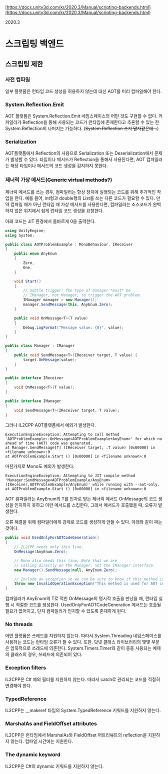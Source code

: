 [https://docs.unity3d.com/kr/2020.3/Manual/scripting-backends.html](https://docs.unity3d.com/kr/2020.3/Manual/scripting-backends.html)

2020.3

# 스크립팅 백엔드

## 스크립팅 제한

### 사전 컴파일

일부 플랫폼은 런타임 코드 생성을 허용하지 않는데 대신 AOT를 미리 컴파일해야 한다. 

### System.Reflection.Emit

AOT 플랫폼은 System.Reflection.Emit 네임스페이스의 어떤 것도 구현할 수 없다. 커파일러가 Reflection을 통해 사용되는 코드가 런타임에 존재한다고 추론할 수 있는 한 System.Reflection의 나머지는 가능하다. (~~System.Reflection 쓰지 말자같은데...~~)

### Serialization

AOT플랫폼에서 Reflection의 사용으로 Serialization 또는 Deserialization에서 문제가 발생할 수 있다. 타입이나 메서드가 Reflection을 통해서 사용된다면, AOT 컴파일러는 해당 타입이나 메서드의 코드 생성을 감지하지 못한다. 

### 제너릭 가상 메서드(~~Generic virtual methods?~~)

제너릭 메서드를 쓰는 경우, 컴파일러는 항상 장치에 실행되는 코드를 위해 추가적인 작업을 한다. 예를 들어, int형과 double형의 List를 쓰는 다른 코드가 필요할 수 있다. 만약 컴파일 때가 아닌 런타임 때 가상 메서드를 사용한다면, 컴파일러는 소스코드가 완벽하지 않은 위치에서 쉽게 런타임 코드 생성을 요청한다. 

아래 코드는 JIT 환경에서 올바르게 0을 출력한다. 

```cs
using UnityEngine;
using System;

public class AOTProblemExample : MonoBehaviour, IReceiver
{
    public enum AnyEnum 
    {
        Zero,
        One,
    }

    void Start() 
    {
        // Subtle trigger: The type of manager *must* be
        // IManager, not Manager, to trigger the AOT problem.
        IManager manager = new Manager();
        manager.SendMessage(this, AnyEnum.Zero);
    }

    public void OnMessage<T>(T value) 
    {
        Debug.LogFormat("Message value: {0}", value);
    }
}

public class Manager : IManager 
{
    public void SendMessage<T>(IReceiver target, T value) {
        target.OnMessage(value);
    }
}

public interface IReceiver
{
    void OnMessage<T>(T value);
}

public interface IManager 
{
    void SendMessage<T>(IReceiver target, T value);
}
```

그러나 IL2CPP AOT플랫폼에서 예외가 발생한다. 

```
ExecutionEngineException: Attempting to call method 'AOTProblemExample::OnMessage<AOTProblemExample+AnyEnum>' for which no ahead of time (AOT) code was generated.
at Manager.SendMessage[T] (IReceiver target, .T value) [0x00000] in <filename unknown>:0 
at AOTProblemExample.Start () [0x00000] in <filename unknown>:0 
```

마찬가지로 Mono도 예외가 발생한다. 

```
ExecutionEngineException: Attempting to JIT compile method 'Manager:SendMessage<AOTProblemExample/AnyEnum> (IReceiver,AOTProblemExample/AnyEnum)' while running with --aot-only.
at AOTProblemExample.Start () [0x00000] in <filename unknown>:0 
```

AOT 컴파일러는 AnyEnum의 T를 인자로 받는 제너릭 메서드 OnMessage의 코드 생성을 인지하지 못하고 이런 메서드를 스킵한다. 그래서 메서드가 호출됐을 때, 오류가 발생한다. 

오류 해결을 위해 컴파일러에게 강제로 코드를 생성하게 만들 수 있다. 아래와 같이 짜는 것이다. 

```cs
public void UsedOnlyForAOTCodeGeneration() 
{
    // IL2CPP needs only this line.
    OnMessage(AnyEnum.Zero);

    // Mono also needs this line. Note that we are
    // calling directly on the Manager, not the IManager interface.
    new Manager().SendMessage(null, AnyEnum.Zero);

    // Include an exception so we can be sure to know if this method is ever called.
    throw new InvalidOperationException("This method is used for AOT code generation only. Do not call it at runtime.");
}
```

컴파일러가 AnyEnum의 T로 적힌 OnMessage의 명시적 호출을 만났을 때, 런타임 실행 시 적절한 코드를 생성한다. UsedOnlyForAOTCodeGeneration 메서드는 호출될 필요가 없어지고, 단지 컴파일러가 인지할 수 있도록 존재하게 된다. 

### No threads

어떤 플랫폼은 쓰레드를 지원하지 않는다. 따라서 System.Threading 네임스페이스를 사용하는 코드는 런타임 오류가 뜰 수 있다. 또한, 닷넷 클래스 라이브러리의 몇몇 부분은 암묵적으로 쓰레드에 의존한다. System.Timers.Timer와 같이 종종 사용되는 예제의 클래스의 경우, 쓰레드에 의존되어 있다. 

### Exception filters

IL2CPP은 C# 예외 필터를 지원하지 않는다. 따라서 catch로 관리되는 코드를 적절히 변경해야 한다. 

### TypedReference

IL2CPP는 __makeref 타입의 System.TypedReference 키워드를 지원하지 않는다. 

### MarshalAs and FieldOffset attributes

IL2CPP은 런타임에서 MarshalAs와 FieldOffset 어트리뷰트의 reflection을 지원하지 않는다. 컴파일 시간에는 지원한다. 

### The dynamic keyword

IL2CPP은 C#의 dynamic 키워드를 지원하지 않는다. 